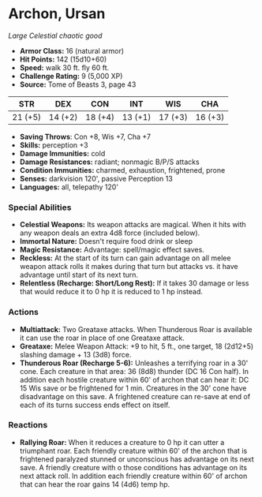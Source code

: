 # Archon, Ursan

*Large* *Celestial* *chaotic good*

- **Armor Class:** 16 (natural armor)
- **Hit Points:** 142 (15d10+60)
- **Speed:** walk 30 ft. fly 60 ft.
- **Challenge Rating:** 9 (5,000 XP)
- **Source:** Tome of Beasts 3, page 43

| STR | DEX | CON | INT | WIS | CHA |
| --- | --- | --- | --- | --- | --- |
| 21 (+5) | 14 (+2) | 18 (+4) | 13 (+1) | 17 (+3) | 16 (+3) |

- **Saving Throws**: Con +8, Wis +7, Cha +7
- **Skills:** perception +3
- **Damage Immunities:** cold
- **Damage Resistances:** radiant; nonmagic B/P/S attacks
- **Condition Immunities:** charmed, exhaustion, frightened, prone
- **Senses:** darkvision 120', passive Perception 13
- **Languages:** all, telepathy 120'

### Special Abilities

- **Celestial Weapons:** Its weapon attacks are magical. When it hits with any weapon deals an extra 4d8 force (included below).
- **Immortal Nature:** Doesn't require food drink or sleep
- **Magic Resistance:** Advantage: spell/magic effect saves.
- **Reckless:** At the start of its turn can gain advantage on all melee weapon attack rolls it makes during that turn but attacks vs. it have advantage until start of its next turn.
- **Relentless (Recharge: Short/Long Rest):** If it takes 30 damage or less that would reduce it to 0 hp it is reduced to 1 hp instead.

### Actions

- **Multiattack:** Two Greataxe attacks. When Thunderous Roar is available it can use the roar in place of one Greataxe attack.
- **Greataxe:** Melee Weapon Attack: +9 to hit, 5 ft., one target, 18 (2d12+5) slashing damage + 13 (3d8) force.
- **Thunderous Roar (Recharge 5-6):** Unleashes a terrifying roar in a 30' cone. Each creature in that area: 36 (8d8) thunder (DC 16 Con half). In addition each hostile creature within 60' of archon that can hear it: DC 15 Wis save or be frightened for 1 min. Creatures in the 30' cone have disadvantage on this save. A frightened creature can re-save at end of each of its turns success ends effect on itself.

### Reactions

- **Rallying Roar:** When it reduces a creature to 0 hp it can utter a triumphant roar. Each friendly creature within 60' of the archon that is frightened paralyzed stunned or unconscious has advantage on its next save. A friendly creature with o those conditions has advantage on its next attack roll. In addition each friendly creature within 60' of archon that can hear the roar gains 14 (4d6) temp hp.


